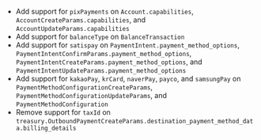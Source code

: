 * Add support for `pixPayments` on `Account.capabilities`, `AccountCreateParams.capabilities`, and `AccountUpdateParams.capabilities`
* Add support for `balanceType` on `BalanceTransaction`
* Add support for `satispay` on `PaymentIntent.payment_method_options`, `PaymentIntentConfirmParams.payment_method_options`, `PaymentIntentCreateParams.payment_method_options`, and `PaymentIntentUpdateParams.payment_method_options`
* Add support for `kakaoPay`, `krCard`, `naverPay`, `payco`, and `samsungPay` on `PaymentMethodConfigurationCreateParams`, `PaymentMethodConfigurationUpdateParams`, and `PaymentMethodConfiguration`
* Remove support for `taxId` on `treasury.OutboundPaymentCreateParams.destination_payment_method_data.billing_details`